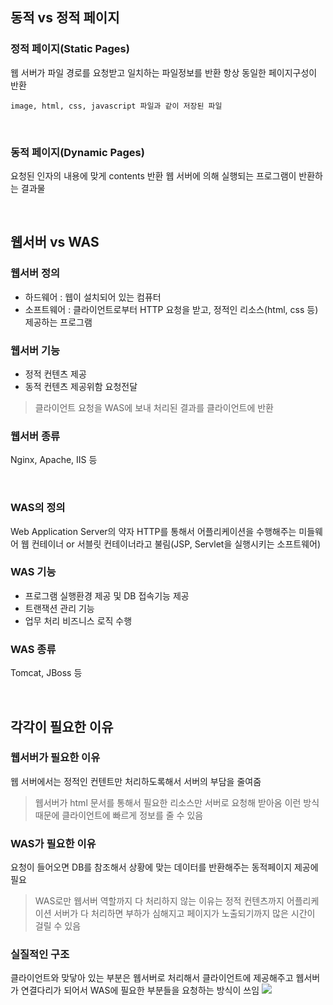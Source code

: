 ## 동적 vs 정적 페이지
### 정적 페이지(Static Pages)
웹 서버가 파일 경로를 요청받고 일치하는 파일정보를 반환
항상 동일한 페이지구성이 반환

```
image, html, css, javascript 파일과 같이 저장된 파일
```

<br />

### 동적 페이지(Dynamic Pages)
요청된 인자의 내용에 맞게 contents 반환
웹 서버에 의해 실행되는 프로그램이 반환하는 결과물


<br/>

## 웹서버 vs WAS
### 웹서버 정의
- 하드웨어 : 웹이 설치되어 있는 컴퓨터
- 소프트웨어 : 클라이언트로부터 HTTP 요청을 받고, 정적인 리소스(html, css 등) 제공하는 프로그램

### 웹서버 기능
- 정적 컨텐츠 제공
- 동적 컨텐츠 제공위함 요청전달
> 클라이언트 요청을 WAS에 보내 처리된 결과를 클라이언트에 반환

### 웹서버 종류
Nginx, Apache, IIS 등


<br>

### WAS의 정의
Web Application Server의 약자
HTTP를 통해서 어플리케이션을 수행해주는 미들웨어
웹 컨테이너 or 서블릿 컨테이너라고 불림(JSP, Servlet을 실행시키는 소프트웨어)

### WAS 기능
- 프로그램 실행환경 제공 및 DB 접속기능 제공
- 트랜잭션 관리 기능
- 업무 처리 비즈니스 로직 수행

### WAS 종류
Tomcat, JBoss 등


<br />

## 각각이 필요한 이유
### 웹서버가 필요한 이유
웹 서버에서는 정적인 컨텐트만 처리하도록해서 서버의 부담을 줄여줌
> 웹서버가 html 문서를 통해서 필요한 리소스만 서버로 요청해 받아옴
> 이런 방식 때문에 클라이언트에 빠르게 정보를 줄 수 있음

### WAS가 필요한 이유
요청이 들어오면 DB를 참조해서 상황에 맞는 데이터를 반환해주는 동적페이지 제공에 필요
> WAS로만 웹서버 역할까지 다 처리하지 않는 이유는 정적 컨텐츠까지 어플리케이션 서버가 다 처리하면 부하가 심해지고 페이지가 노출되기까지 많은 시간이 걸릴 수 있음

### 실질적인 구조
클라이언트와 맞닿아 있는 부분은 웹서버로 처리해서 클라이언트에 제공해주고
웹서버가 연결다리가 되어서 WAS에 필요한 부분들을 요청하는 방식이 쓰임
<img src="https://gmlwjd9405.github.io/images/web/web-service-architecture.png" />
